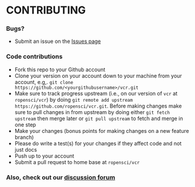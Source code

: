 # CONTRIBUTING #

### Bugs?

* Submit an issue on the [Issues page](https://github.com/ropensci/vcr/issues)

### Code contributions

* Fork this repo to your Github account
* Clone your version on your account down to your machine from your account, e.g,. `git clone https://github.com/<yourgithubusername>/vcr.git`
* Make sure to track progress upstream (i.e., on our version of `vcr` at `ropensci/vcr`) by doing `git remote add upstream https://github.com/ropensci/vcr.git`. Before making changes make sure to pull changes in from upstream by doing either `git fetch upstream` then merge later or `git pull upstream` to fetch and merge in one step
* Make your changes (bonus points for making changes on a new feature branch)
* Please do write a test(s) for your changes if they affect code and not just docs
* Push up to your account
* Submit a pull request to home base at `ropensci/vcr`

### Also, check out our [discussion forum](https://discuss.ropensci.org)
